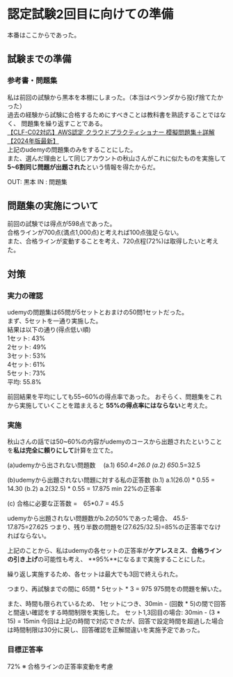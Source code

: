 # 認定試験2回目に向けての準備

本番はここからであった。

## 試験までの準備

### 参考書・問題集
私は前回の試験から黒本を本棚にしまった。（本当はベランダから投げ捨てたかった）  
過去の経験から試験に合格するためにすべきことは教科書を熟読することではなく、
問題集を繰り返すことである。  
[【CLF-C02対応】AWS認定 クラウドプラクティショナー 模擬問題集＋詳解 【2024年版最新】](https://www.udemy.com/course/clf-c02aws/)  
上記のudemyの問題集のみをすることにした。  
また、選んだ理由として同じアカウントの秋山さんがこれに似たものを実施して
**5~6割同じ問題が出題された**という情報を得たからだ。  

OUT: 黒本
IN : 問題集

## 問題集の実施について

前回の試験では得点が598点であった。  
合格ラインが700点(満点1,000点)と考えれば100点強足らない。  
また、合格ラインが変動することを考え、720点程(72%)は取得したいと考えた。  

## 対策

### 実力の確認
udemyの問題集は65問が5セットとおまけの50問1セットだった。  
まず、5セットを一通り実施した。  
結果は以下の通り(得点低い順)  
1セット: 43%  
2セット: 49%  
3セット: 53%  
4セット: 61%  
5セット: 73%  
平均: 55.8%  

前回結果を平均にしても55~60%の得点率であった。
おそらく、問題集をこれから実施していくことを踏まえると
**55%の得点率にはならない**と考えた。

### 実施

秋山さんの話では50~60%の内容がudemyのコースから出題されたということを**私は完全に頼りにして**計算を立てた。

(a)udemyから出されない問題数
　(a.1) 65*0.4=26.0
  (a.2) 65*0.5=32.5

(b)udemyから出題されない問題に対する私の正答数
(b.1) a.1(26.0) * 0.55 = 14.30
(b.2) a.2(32.5) * 0.55 = 17.875
    min 22%の正答率

(c) 合格に必要な正答数
=　65*0.7 = 45.5

udemyから出題されない問題数がb.2の50%であった場合、
 45.5-17.875=27.625
つまり、残り半数の問題を(27.625/32.5)=85%の正答率でなければならない。

上記のことから、私はudemyの各セットの正答率が**ケアレスミス**、**合格ラインの引き上げ**の可能性も考え、
**95%**になるまで実施することにした。

繰り返し実施するため、各セットは最大でも3回で終えられた。

つまり、再試験までの間に
 65問 * 5セット * 3 = 975
975問をの問題を解いた。

また、時間も限られているため、
1セットにつき、30min - (回数 * 5)の間で回答と間違い確認をする時間制限を実施した。
セット1,3回目の場合: 30min - (3 * 15) = 15min
今回は上記の時間で対応できたが、回答で設定時間を超過した場合は時間制限は30分に戻し、回答確認を正解間違いを実施予定であった。

### 目標正答率
72% 
※ 合格ラインの正答率変動を考慮

